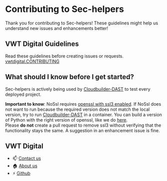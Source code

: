 # Contributing to Sec-helpers
Thank you for contributing to Sec-helpers! These guidelines might help us understand new issues and enhancements better!

## VWT Digital Guidelines
Read these guidelines before creating issues or requests.
[vwtdigital.CONTRIBUTING](https://github.com/vwt-digital/operational-data-hub/blob/develop/vwtdigital.CONTRIBUTING.md)

## What should I know before I get started?
Sec-helpers is actively being used by [Cloudbuilder-DAST](https://github.com/vwt-digital/cloudbuilder-dast) to test every deployed project.<br>

**Important to know**: NoSsl requires
[openssl with ssl3 enabled](https://www.openssl.org/).
If NoSsl does not want to run because the required version does not match the local version,
try to run [Cloudbuilder-DAST](https://github.com/vwt-digital/cloudbuilder-dast) in a container.
You can build a version of Python with the right version of openssl, like we do [here](https://github.com/vwt-digital/cloudbuilder-dast/blob/develop/Dockerfile#L10). <br>
Please **do not** create a pull request to remove ssl3 without verifying that the functionality stays the same. A suggestion in an enhancement issue is fine.

## VWT Digital
- :mailbox: [Contact us](https://vwt-digital.github.io/#contact)
- :house: [About us](https://vwt-digital.github.io/)
- :zap: [Github](https://github.com/vwt-digital)
